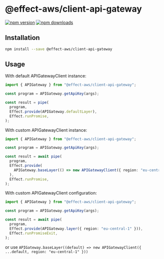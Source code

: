 # @effect-aws/client-api-gateway

[![npm version](https://img.shields.io/npm/v/%40effect-aws%2Fclient-api-gateway?color=brightgreen&label=npm%20package)](https://www.npmjs.com/package/@effect-aws/client-api-gateway)
[![npm downloads](https://img.shields.io/npm/dm/%40effect-aws%2Fclient-api-gateway)](https://www.npmjs.com/package/@effect-aws/client-api-gateway)

## Installation

```bash
npm install --save @effect-aws/client-api-gateway
```

## Usage

With default APIGatewayClient instance:

```typescript
import { APIGateway } from "@effect-aws/client-api-gateway";

const program = APIGateway.getApiKey(args);

const result = pipe(
  program,
  Effect.provide(APIGateway.defaultLayer),
  Effect.runPromise,
);
```

With custom APIGatewayClient instance:

```typescript
import { APIGateway } from "@effect-aws/client-api-gateway";

const program = APIGateway.getApiKey(args);

const result = await pipe(
  program,
  Effect.provide(
    APIGateway.baseLayer(() => new APIGatewayClient({ region: "eu-central-1" })),
  ),
  Effect.runPromise,
);
```

With custom APIGatewayClient configuration:

```typescript
import { APIGateway } from "@effect-aws/client-api-gateway";

const program = APIGateway.getApiKey(args);

const result = await pipe(
  program,
  Effect.provide(APIGateway.layer({ region: "eu-central-1" })),
  Effect.runPromiseExit,
);
```

or use `APIGateway.baseLayer((default) => new APIGatewayClient({ ...default, region: "eu-central-1" }))`
